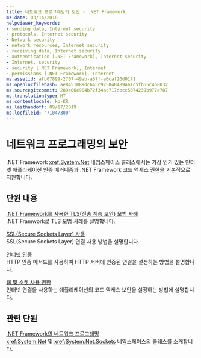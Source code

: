 ```yaml
---
title: 네트워크 프로그래밍의 보안 - .NET Framework
ms.date: 03/14/2018
helpviewer_keywords:
- sending data, Internet security
- protocols, Internet security
- Network security
- network resources, Internet security
- receiving data, Internet security
- authentication [.NET Framework], Internet security
- Internet, security
- security [.NET Framework], Internet
- permissions [.NET Framework], Internet
ms.assetid: afb07899-2707-49ab-a57f-e0caf20d0171
ms.openlocfilehash: ae8451089dc645c925848489a61c5fb55c468032
ms.sourcegitcommit: 289e06e904b72f34ac717dbcc5074239b977e707
ms.translationtype: HT
ms.contentlocale: ko-KR
ms.lasthandoff: 09/17/2019
ms.locfileid: "71047300"
---
```

# <a name="security-in-network-programming"></a>네트워크 프로그래밍의 보안

.NET Framework <xref:System.Net> 네임스페이스 클래스에서는 가장 인기 있는 인터넷 애플리케이션 인증 메커니즘과 .NET Framework 코드 액세스 권한을 기본적으로 지원합니다.  
  
## <a name="in-this-section"></a>단원 내용

[.NET Framework를 사용한 TLS(전송 계층 보안) 모범 사례](tls.md)  
.NET Framwork로 TLS 모범 사례를 설명합니다.
 
[SSL(Secure Sockets Layer) 사용](using-secure-sockets-layer.md)  
SSL(Secure Sockets Layer) 연결 사용 방법을 설명합니다.  
  
[인터넷 인증](internet-authentication.md)  
HTTP 인증 메서드를 사용하여 HTTP 서버에 인증된 연결을 설정하는 방법을 설명합니다.  
  
[웹 및 소켓 사용 권한](web-and-socket-permissions.md)  
인터넷 연결을 사용하는 애플리케이션의 코드 액세스 보안을 설정하는 방법에 설명합니다.  
  
## <a name="related-sections"></a>관련 단원

[.NET Framework의 네트워크 프로그래밍](index.md)  
<xref:System.Net> 및 <xref:System.Net.Sockets> 네임스페이스의 클래스를 소개합니다.
